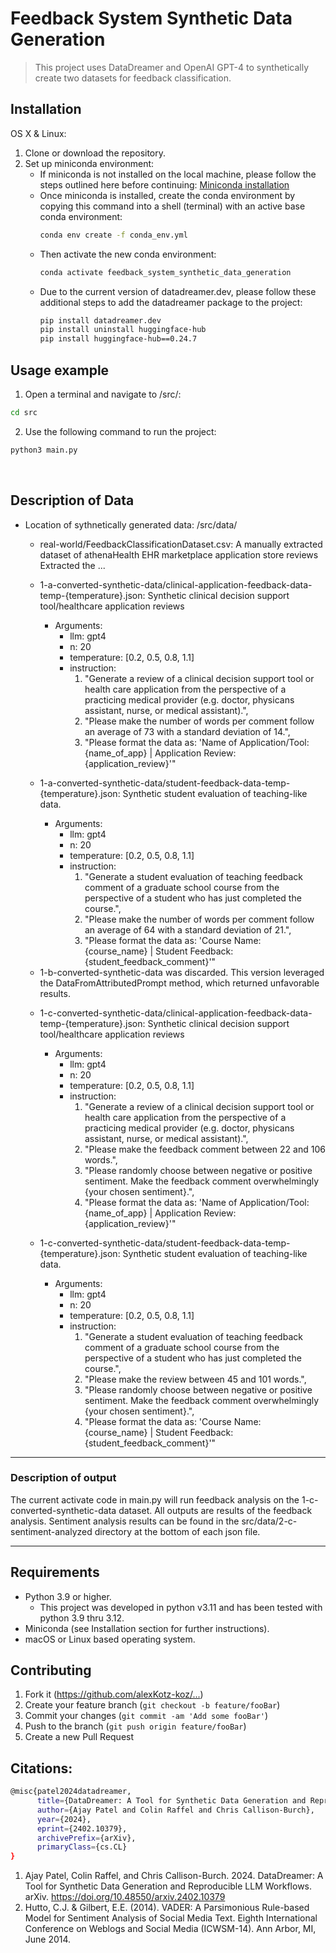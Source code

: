 # Feedback System Synthetic Data Generation
> This project uses DataDreamer and OpenAI GPT-4 to synthetically create two datasets for feedback classification.

## Installation

OS X & Linux:
1. Clone or download the repository.
2. Set up miniconda environment:
    - If miniconda is not installed on the local machine, please follow the steps outlined here before continuing: [Miniconda installation](https://docs.anaconda.com/free/miniconda/)
    - Once miniconda is installed, create the conda environment by copying this command into a shell (terminal) with an active base conda environment:
        ```sh
        conda env create -f conda_env.yml
        ```
    - Then activate the new conda environment:
        ```sh
        conda activate feedback_system_synthetic_data_generation
        ```
    - Due to the current version of datadreamer.dev, please follow these additional steps to add the datadreamer package to the project:
        ```sh
        pip install datadreamer.dev
        pip install uninstall huggingface-hub
        pip install huggingface-hub==0.24.7
        ```

## Usage example
1. Open a terminal and navigate to /src/:
```sh
cd src
```
2. Use the following command to run the project: 
```sh
python3 main.py
```
<br>

## Description of Data

- Location of sythnetically generated data: /src/data/
     - real-world/FeedbackClassificationDataset.csv: A manually extracted dataset of athenaHealth EHR marketplace application store reviews Extracted the ... 
     - 1-a-converted-synthetic-data/clinical-application-feedback-data-temp-{temperature}.json: Synthetic clinical decision support tool/healthcare application reviews
        - Arguments:
            - llm: gpt4
            - n: 20
            - temperature: [0.2, 0.5, 0.8, 1.1]
            - instruction: 
                1. "Generate a review of a clinical decision support tool or health care application from the perspective of a practicing medical provider (e.g. doctor, physicans assistant, nurse, or medical assistant).",
                2. "Please make the number of words per comment follow an average of 73 with a standard deviation of 14.",
                3. "Please format the data as: 'Name of Application/Tool: {name_of_app} | Application Review: {application_review}'"
        
    - 1-a-converted-synthetic-data/student-feedback-data-temp-{temperature}.json: Synthetic student evaluation of teaching-like data. 
        - Arguments:
            - llm: gpt4
            - n: 20
            - temperature: [0.2, 0.5, 0.8, 1.1]
            - instruction:
                1. "Generate a student evaluation of teaching feedback comment of a graduate school course from the perspective of a student who has just completed the course.",
                2. "Please make the number of words per comment follow an average of 64 with a standard deviation of 21.",
                3. "Please format the data as: 'Course Name: {course_name} | Student Feedback: {student_feedback_comment}'"

    * 1-b-converted-synthetic-data was discarded. This version leveraged the DataFromAttributedPrompt method, which returned unfavorable results.

     - 1-c-converted-synthetic-data/clinical-application-feedback-data-temp-{temperature}.json: Synthetic clinical decision support tool/healthcare application reviews
        - Arguments:
            - llm: gpt4
            - n: 20
            - temperature: [0.2, 0.5, 0.8, 1.1]
            - instruction: 
                1. "Generate a review of a clinical decision support tool or health care application from the perspective of a practicing medical provider (e.g. doctor, physicans assistant, nurse, or medical assistant).",
                2. "Please make the feedback comment between 22 and 106 words.",
                3. "Please randomly choose between negative or positive sentiment. Make the feedback comment overwhelmingly {your chosen sentiment}.",
                4. "Please format the data as: 'Name of Application/Tool: {name_of_app} | Application Review: {application_review}'"
        
    - 1-c-converted-synthetic-data/student-feedback-data-temp-{temperature}.json: Synthetic student evaluation of teaching-like data. 
        - Arguments:
            - llm: gpt4
            - n: 20
            - temperature: [0.2, 0.5, 0.8, 1.1]
            - instruction:
                1. "Generate a student evaluation of teaching feedback comment of a graduate school course from the perspective of a student who has just completed the course.",
                2. "Please make the review between 45 and 101 words.",
                3. "Please randomly choose between negative or positive sentiment. Make the feedback comment overwhelmingly {your chosen sentiment}.",
                4. "Please format the data as: 'Course Name: {course_name} | Student Feedback: {student_feedback_comment}'"
        
---
### Description of output
The current activate code in main.py will run feedback analysis on the 1-c-converted-synthetic-data dataset. All outputs are results of the feedback analysis. Sentiment analysis results can be found in the src/data/2-c-sentiment-analyzed directory at the bottom of each json file. 

---

## Requirements
- Python 3.9 or higher. 
    - This project was developed in python v3.11 and has been tested with python 3.9 thru 3.12.
- Miniconda (see Installation section for further instructions).
- macOS or Linux based operating system.

## Contributing

1. Fork it (<https://github.com/alexKotz-koz/...>)
2. Create your feature branch (`git checkout -b feature/fooBar`)
3. Commit your changes (`git commit -am 'Add some fooBar'`)
4. Push to the branch (`git push origin feature/fooBar`)
5. Create a new Pull Request

## Citations:
```sh
@misc{patel2024datadreamer,
      title={DataDreamer: A Tool for Synthetic Data Generation and Reproducible LLM Workflows}, 
      author={Ajay Patel and Colin Raffel and Chris Callison-Burch},
      year={2024},
      eprint={2402.10379},
      archivePrefix={arXiv},
      primaryClass={cs.CL}
}
```
1. Ajay Patel, Colin Raffel, and Chris Callison-Burch. 2024. DataDreamer: A Tool for Synthetic Data Generation and Reproducible LLM Workflows. arXiv. https://doi.org/10.48550/arxiv.2402.10379
2. Hutto, C.J. & Gilbert, E.E. (2014). VADER: A Parsimonious Rule-based Model for
Sentiment Analysis of Social Media Text. Eighth International Conference on
Weblogs and Social Media (ICWSM-14). Ann Arbor, MI, June 2014.